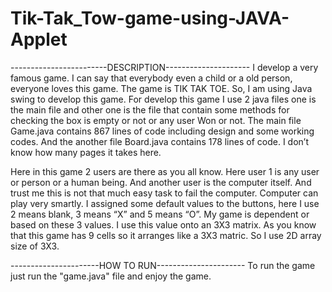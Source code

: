 # Tik-Tak_Tow-game-using-JAVA-Applet
------------------------DESCRIPTION---------------------
I develop a very famous game. I can say that everybody even a child or a old person, everyone loves this game. The game is TIK TAK TOE. So, I am using Java swing to develop this game. For develop this game I use 2 java files one is the main file and other one is the file that contain some methods for checking the box is empty or not or any user Won or not. The main file Game.java contains 867 lines of code including design and some working codes. And the another file Board.java contains 178 lines of code.  I don’t know how many pages it takes here.
	
Here in this game 2 users are there as you all know. Here user 1 is any user or person or a human being. And another user is the computer itself. And trust me this is not that much easy task to fail the computer. Computer can play very smartly. I assigned some default values to the buttons, here I use 2 means blank, 3 means “X” and 5 means “O”. My game is dependent or based on these 3 values. I use this value onto an 3X3 matrix. As you know that this game has 9 cells so it arranges like a 3X3 matric. So I use 2D array size of 3X3. 

----------------------HOW TO RUN----------------------
To run the game just run the "game.java" file and enjoy the game.
